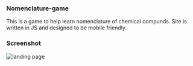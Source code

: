 ### Nomenclature-game

This is a game to help learn nomenclature of chemical compunds. Site is written in JS and designed to be mobile friendly.


### Screenshot

![landing page](https://raw.githubusercontent.com/Carpk/nomenclature/master/img/IMG_0008.JPG)
